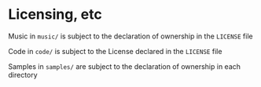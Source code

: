 # Licensing, etc

Music in `music/` is subject to the declaration of ownership in the `LICENSE` file

Code in `code/` is subject to the License declared in the `LICENSE` file

Samples in `samples/` are subject to the declaration of ownership in each directory